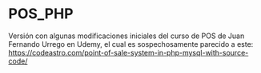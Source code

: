 # POS_PHP

Versión con algunas modificaciones iniciales del curso de POS de Juan Fernando Urrego en Udemy, el cual es sospechosamente parecido a este: https://codeastro.com/point-of-sale-system-in-php-mysql-with-source-code/
